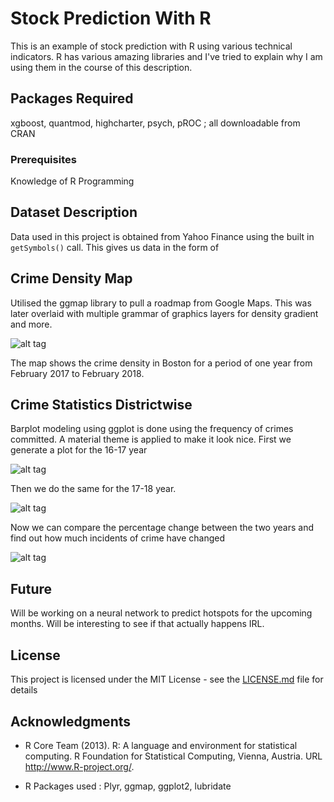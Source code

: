 # Stock Prediction With R

This is an example of stock prediction with R using various technical indicators. R has various amazing libraries and I've tried to explain why I am using them in the course of this description. 

## Packages Required

xgboost, quantmod, highcharter, psych, pROC ; all downloadable from CRAN

### Prerequisites

Knowledge of R Programming

## Dataset Description

Data used in this project is obtained from Yahoo Finance using the built in `getSymbols()` call. This gives us data in the form of 

## Crime Density Map

Utilised the ggmap library to pull a roadmap from Google Maps. This was later overlaid with multiple grammar of graphics layers for density gradient and more.

![alt tag](https://user-images.githubusercontent.com/10093954/36330214-d1dc9344-1336-11e8-9b17-cb1a66cdea23.jpeg)

The map shows the crime density in Boston for a period of one year from February 2017 to February 2018. 

## Crime Statistics Districtwise

Barplot modeling using ggplot is done using the frequency of crimes committed.
A material theme is applied to make it look nice. First we generate a plot for the 16-17 year

![alt tag](https://user-images.githubusercontent.com/10093954/36330202-c209c126-1336-11e8-81ac-41a0234bc28b.jpeg)

Then we do the same for the 17-18 year.

![alt tag](https://user-images.githubusercontent.com/10093954/36330213-d1d155a6-1336-11e8-8536-bf77e99450e5.jpeg)

Now we can compare the percentage change between the two years and find out how much incidents of crime have changed

![alt tag](https://user-images.githubusercontent.com/10093954/36330215-d1e90052-1336-11e8-8052-07571a413c82.jpeg)

## Future

Will be working on a neural network to predict hotspots for the upcoming months. Will be interesting to see if that actually happens IRL.

## License

This project is licensed under the MIT License - see the [LICENSE.md](LICENSE.md) file for details

## Acknowledgments

*  R Core Team (2013). R: A language and environment for statistical
  computing. R Foundation for Statistical Computing, Vienna, Austria.
  URL http://www.R-project.org/.

* R Packages used : Plyr, ggmap, ggplot2, lubridate

